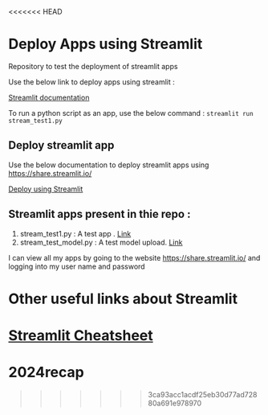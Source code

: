 <<<<<<< HEAD
# Deploy Apps using Streamlit

Repository to test the deployment of streamlit apps

Use the below link to deploy apps using streamlit : 

[Streamlit documentation](https://docs.streamlit.io/en/stable/getting_started.html)

To run a python script as an app, use the below command : 
`streamlit run stream_test1.py`

## Deploy streamlit app 

Use the below documentation to deploy streamlit apps using 
https://share.streamlit.io/

[Deploy using Streamlit](https://docs.streamlit.io/en/stable/deploy_streamlit_app.html)

## Streamlit apps present in thie repo : 

1. stream_test1.py : A test app . [Link](https://share.streamlit.io/abinavrameshs/streamlit_deploy/main/stream_test1.py)
2. stream_test_model.py : A test model upload. [Link](https://share.streamlit.io/abinavrameshs/streamlit_deploy/main/stream_test_model.py)

I can view all my apps by going to the website https://share.streamlit.io/ and logging into my user name and password

# Other useful links about Streamlit

[Streamlit Cheatsheet](https://share.streamlit.io/daniellewisdl/streamlit-cheat-sheet/app.py)
=======
# 2024recap
>>>>>>> 3ca93acc1acdf25eb30d77ad72880a691e978970
